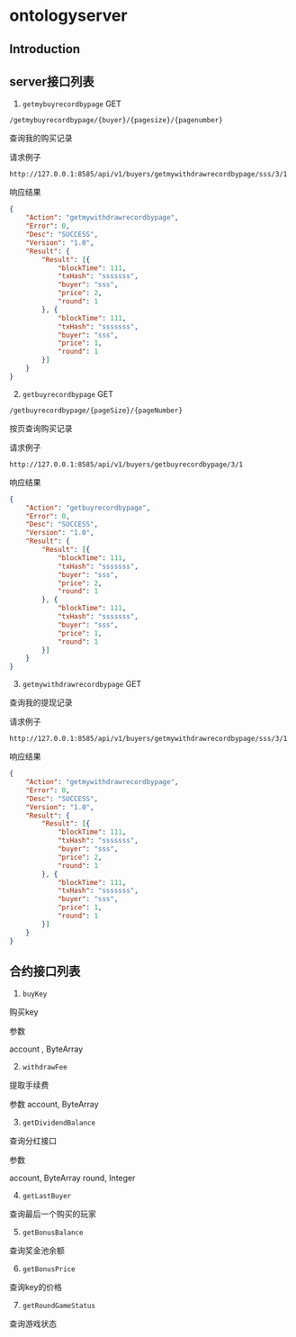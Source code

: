 # ontologyserver

## Introduction



## server接口列表


1. `getmybuyrecordbypage`    GET

`/getmybuyrecordbypage/{buyer}/{pagesize}/{pagenumber}`

查询我的购买记录


请求例子

```http
http://127.0.0.1:8585/api/v1/buyers/getmywithdrawrecordbypage/sss/3/1
```

响应结果
```json
{
	"Action": "getmywithdrawrecordbypage",
	"Error": 0,
	"Desc": "SUCCESS",
	"Version": "1.0",
	"Result": {
		"Result": [{
			"blockTime": 111,
			"txHash": "sssssss",
			"buyer": "sss",
			"price": 2,
			"round": 1
		}, {
			"blockTime": 111,
			"txHash": "sssssss",
			"buyer": "sss",
			"price": 1,
			"round": 1
		}]
	}
}
```

2. `getbuyrecordbypage`   GET

`/getbuyrecordbypage/{pageSize}/{pageNumber}`

按页查询购买记录

请求例子

```http request
http://127.0.0.1:8585/api/v1/buyers/getbuyrecordbypage/3/1
```

响应结果

```json
{
	"Action": "getbuyrecordbypage",
	"Error": 0,
	"Desc": "SUCCESS",
	"Version": "1.0",
	"Result": {
		"Result": [{
			"blockTime": 111,
			"txHash": "sssssss",
			"buyer": "sss",
			"price": 2,
			"round": 1
		}, {
			"blockTime": 111,
			"txHash": "sssssss",
			"buyer": "sss",
			"price": 1,
			"round": 1
		}]
	}
}
```

3. `getmywithdrawrecordbypage`   GET


查询我的提现记录

请求例子
```http request
http://127.0.0.1:8585/api/v1/buyers/getmywithdrawrecordbypage/sss/3/1
```


响应结果
```json
{
	"Action": "getmywithdrawrecordbypage",
	"Error": 0,
	"Desc": "SUCCESS",
	"Version": "1.0",
	"Result": {
		"Result": [{
			"blockTime": 111,
			"txHash": "sssssss",
			"buyer": "sss",
			"price": 2,
			"round": 1
		}, {
			"blockTime": 111,
			"txHash": "sssssss",
			"buyer": "sss",
			"price": 1,
			"round": 1
		}]
	}
}
```


## 合约接口列表

1. `buyKey`

购买key

参数

account , ByteArray

2. `withdrawFee`

提取手续费

参数
account, ByteArray

3. `getDividendBalance`

查询分红接口

参数

account, ByteArray
round, Integer

4. `getLastBuyer`

查询最后一个购买的玩家

5. `getBonusBalance`

查询奖金池余额

6. `getBonusPrice`

查询key的价格

7. `getRoundGameStatus`

查询游戏状态
